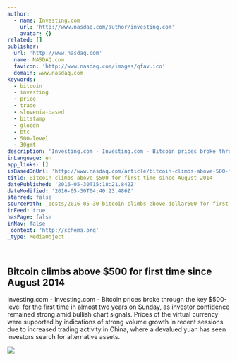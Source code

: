 ```yaml
---
author:
  - name: Investing.com
    url: 'http://www.nasdaq.com/author/investing.com'
    avatar: {}
related: []
publisher:
  url: 'http://www.nasdaq.com'
  name: NASDAQ.com
  favicon: 'http://www.nasdaq.com/images/qfav.ico'
  domain: www.nasdaq.com
keywords:
  - bitcoin
  - investing
  - price
  - trade
  - slovenia-based
  - bitstamp
  - glocdn
  - btc
  - 500-level
  - 30gmt
description: 'Investing.com - Investing.com - Bitcoin prices broke through the key $500-level for the first time in almost two years on Sunday, as investor confidence remained strong amid bullish chart signals. Prices of the virtual currency were supported by indications of strong volume growth in recent sessions due to increased trading activity in China, where a devalued yuan has seen investors search for alternative assets.'
inLanguage: en
app_links: []
isBasedOnUrl: 'http://www.nasdaq.com/article/bitcoin-climbs-above-500-for-first-time-since-august-2014-cm627961'
title: Bitcoin climbs above $500 for first time since August 2014
datePublished: '2016-05-30T15:18:21.842Z'
dateModified: '2016-05-30T04:40:23.486Z'
starred: false
sourcePath: _posts/2016-05-30-bitcoin-climbs-above-dollar500-for-first-time-since-august-2014.md
inFeed: true
hasPage: false
inNav: false
_context: 'http://schema.org'
_type: MediaObject

---
```

<article style=""><h1>Bitcoin climbs above $500 for first time since August 2014</h1><p>Investing.com - Investing.com - Bitcoin prices broke through the key $500-level for the first time in almost two years on Sunday, as investor confidence remained strong amid bullish chart signals. Prices of the virtual currency were supported by indications of strong volume growth in recent sessions due to increased trading activity in China, where a devalued yuan has seen investors search for alternative assets.</p><img src="http://www.nasdaq.com/reference/hiresphotos/news-photos/Finance5/325x200/finance61.jpg" /></article>